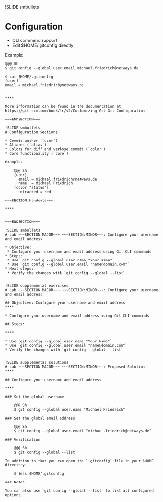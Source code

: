 !SLIDE smbullets
# Configuration

* CLI command support
* Edit $HOME/.gitconfig directly

Example:

    @@@ Sh
    $ git config --global user.email michael.friedrich@netways.de

    $ cat $HOME/.gitconfig
    [user]
    email = michael.friedrich@netways.de


~~~SECTION:handouts~~~

****

More information can be found in the documentation at
https://git-scm.com/book/tr/v2/Customizing-Git-Git-Configuration

~~~ENDSECTION~~~

!SLIDE smbullets
# Configuration Sections

* Commit author (`user`)
* Aliases (`alias`)
* Colors for diff and verbose commit (`color`)
* Core functionality (`core`)

Example:

    @@@ Sh
    [user]
      email = michael.friedrich@netways.de
      name  = Michael Friedrich
    [color "status"]
      untracked = red

~~~SECTION:handouts~~~

****


~~~ENDSECTION~~~

!SLIDE smbullets
# Lab ~~~SECTION:MAJOR~~~.~~~SECTION:MINOR~~~: Configure your username and email address

* Objective:
 * Configure your username and email address using Git CLI commands
* Steps:
 * Use `git config --global user.name "Your Name"`
 * Use `git config --global user.email "name@domain.com"`
* Next steps:
 * Verify the changes with `git config --global --list`


!SLIDE supplemental exercises
# Lab ~~~SECTION:MAJOR~~~.~~~SECTION:MINOR~~~: Configure your username and email address

## Objective: Configure your username and email address
****

* Configure your username and email address using Git CLI commands

## Steps:

****

* Use `git config --global user.name "Your Name"`
* Use `git config --global user.email "name@domain.com"`
* Verify the changes with `git config --global --list`


!SLIDE supplemental solutions
# Lab ~~~SECTION:MAJOR~~~.~~~SECTION:MINOR~~~: Proposed Solution
****

## Configure your username and email address

****

### Set the global username

    @@@ Sh
    $ git config --global user.name "Michael Friedrich"

### Set the global email address

    @@@ Sh
    $ git config --global user.email "michael.friedrich@netways.de"

### Verification

    @@@ Sh
    $ git config --global --list

In addition to that you can open the `.gitconfig` file in your $HOME directory.

    $ less $HOME/.gitconfig

### Notes

You can also use `git config --global --list` to list all configured options.

